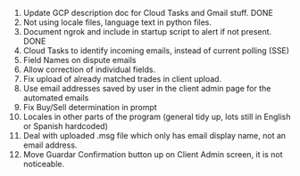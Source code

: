 1) Update GCP description doc for Cloud Tasks and Gmail stuff. DONE
2) Not using locale files, language text in python files.
3) Document ngrok and include in startup script to alert if not present. DONE
4) Cloud Tasks to identify incoming emails, instead of current polling (SSE)
5) Field Names on dispute emails
6) Allow correction of individual fields.
7) Fix upload of already matched trades in client upload.
8) Use email addresses saved by user in the client admin page for the automated emails
9) Fix Buy/Sell determination in prompt
10) Locales in other parts of the program (general tidy up, lots still in English or Spanish hardcoded)
11) Deal with uploaded .msg file which only has email display name, not an email address.
12) Move Guardar Confirmation button up on Client Admin screen, it is not noticeable.